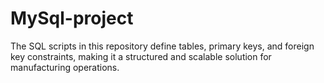 # MySql-project
The SQL scripts in this repository define tables, primary keys, and foreign key constraints, making it a structured and scalable solution for manufacturing operations.
